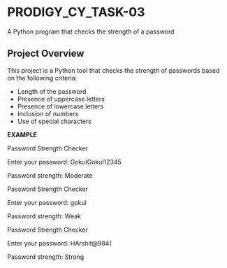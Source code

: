 # PRODIGY_CY_TASK-03

A Python program that checks the strength of a password

## Project Overview

This project is a Python tool that checks the strength of passwords based on the following criteria:

- Length of the password
- Presence of uppercase letters
- Presence of lowercase letters
- Inclusion of numbers
- Use of special characters

**EXAMPLE**

Password Strength Checker

Enter your password: GokulGokul12345

Password strength: Moderate


Password Strength Checker

Enter your password: gokul

Password strength: Weak


Password Strength Checker

Enter your password: HArshit@984(

Password strength: Strong
